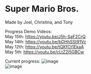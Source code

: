 # Super Mario Bros.
Made by Joel, Christina, and Tony

Progress Demo Videos: \
May 15th: https://youtu.be/J5h-SaF2CrQ \
May 14th: https://youtu.be/bDHhSSt91Vc \
May 12th: https://youtu.be/tQKfCt1EkaA \
May 5th: https://youtu.be/cLtZ2l5GBCw

Current progress: 
![image](https://github.com/J0ELh/2DPlatformer/assets/109251338/83c7a062-f88a-47e4-a309-c263add93564)
\
![image](https://github.com/J0ELh/2DPlatformer/assets/109251338/b5b7f3a5-ddb1-4d74-8540-137d36e660d5)


